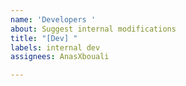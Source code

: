 ```yaml
---
name: 'Developers '
about: Suggest internal modifications
title: "[Dev] "
labels: internal dev
assignees: AnasXbouali 

---
```




